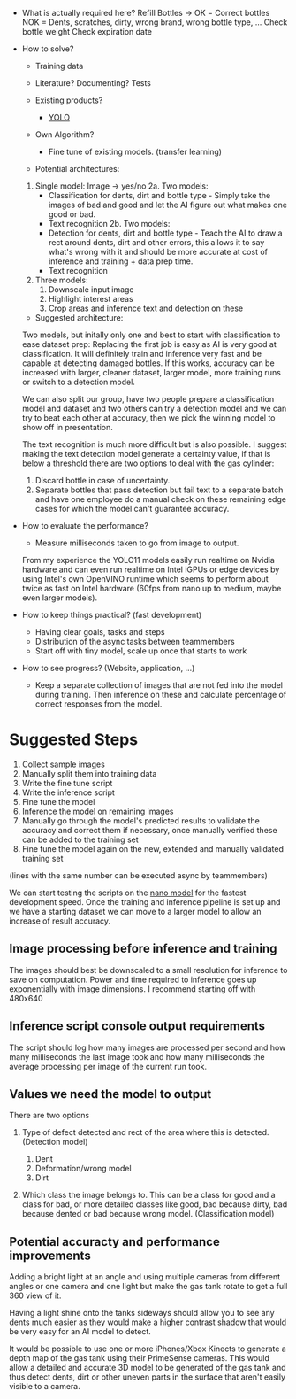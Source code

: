 - What is actually required here?
    Refill Bottles -> OK = Correct bottles
                     NOK = Dents, scratches, dirty, wrong brand, wrong bottle type, ... 
        Check bottle weight
        Check expiration date

- How to solve?
    
    - Training data

    - Literature?
        Documenting? 
        Tests
        
    - Existing products?
        - [YOLO](https://docs.ultralytics.com/models/yolo11/)
        
    - Own Algorithm?
        - Fine tune of existing models. (transfer learning)


    - Potential architectures:
    
    1. Single model: Image -> yes/no
    2a. Two models:
        - Classification for dents, dirt and bottle type - Simply take the images of bad and good and let the AI figure out what makes one good or bad.
        - Text recognition
    2b. Two models:
        - Detection for dents, dirt and bottle type - Teach the AI to draw a rect around dents, dirt and other errors, this allows it to say what's wrong with it and should be more accurate at cost of inference and training + data prep time.
        - Text recognition
    3. Three models:
        1. Downscale input image
        2. Highlight interest areas
        3. Crop areas and inference text and detection on these
    
    - Suggested architecture:

    Two models, but initally only one and best to start with classification to ease dataset prep:
    Replacing the first job is easy as AI is very good at classification. It will definitely train and inference very fast and be capable at detecting damaged bottles.
    If this works, accuracy can be increased with larger, cleaner dataset, larger model, more training runs or switch to a detection model.

    We can also split our group, have two people prepare a classification model and dataset and two others can try a detection model and we can try to beat each other at accuracy, then we pick the winning model to show off in presentation.

    The text recognition is much more difficult but is also possible. I suggest making the text detection model generate a certainty value, if that is below a threshold there are two options to deal with the gas cylinder:
    1. Discard bottle in case of uncertainty.
    2. Separate bottles that pass detection but fail text to a separate batch and have one employee do a manual check on these remaining edge cases for which the model can't guarantee accuracy.



- How to evaluate the performance?
    - Measure milliseconds taken to go from image to output.

    From my experience the YOLO11 models easily run realtime on Nvidia hardware and can even run realtime on Intel iGPUs or edge devices by using Intel's own OpenVINO runtime which seems to perform about twice as fast on Intel hardware (60fps from nano up to medium, maybe even larger models).


- How to keep things practical? (fast development)
    - Having clear goals, tasks and steps
    - Distribution of the async tasks between teammembers
    - Start off with tiny model, scale up once that starts to work


- How to see progress? (Website, application, ...)
    - Keep a separate collection of images that are not fed into the model during training. Then inference on these and calculate percentage of correct responses from the model.


# Suggested Steps

1. Collect sample images
2. Manually split them into training data
2. Write the fine tune script
2. Write the inference script
3. Fine tune the model
4. Inference the model on remaining images
5. Manually go through the model's predicted results to validate the accuracy and correct them if necessary, once manually verified these can be added to the training set
6. Fine tune the model again on the new, extended and manually validated training set

(lines with the same number can be executed async by teammembers)

We can start testing the scripts on the [nano model](https://github.com/ultralytics/assets/releases/download/v8.3.0/yolo11n-cls.pt) for the fastest development speed. Once the training and inference pipeline is set up and we have a starting dataset we can move to a larger model to allow an increase of result accuracy.

## Image processing before inference and training

The images should best be downscaled to a small resolution for inference to save on computation. Power and time required to inference goes up exponentially with image dimensions.
I recommend starting off with 480x640

## Inference script console output requirements

The script should log how many images are processed per second and how many milliseconds the last image took and how many milliseconds the average processing per image of the current run took.

## Values we need the model to output

There are two options

1. Type of defect detected and rect of the area where this is detected. (Detection model)
    1. Dent
    2. Deformation/wrong model
    3. Dirt

2. Which class the image belongs to. This can be a class for good and a class for bad, or more detailed classes like good, bad because dirty, bad because dented or bad because wrong model. (Classification model)



## Potential accuracty and performance improvements

Adding a bright light at an angle and using multiple cameras from different angles or one camera and one light but make the gas tank rotate to get a full 360 view of it. 

Having a light shine onto the tanks sideways should allow you to see any dents much easier as they would make a higher contrast shadow that would be very easy for an AI model to detect.

It would be possible to use one or more iPhones/Xbox Kinects to generate a depth map of the gas tank using their PrimeSense cameras.
This would allow a detailed and accurate 3D model to be generated of the gas tank and thus detect dents, dirt or other uneven parts in the surface that aren't easily visible to a camera.
